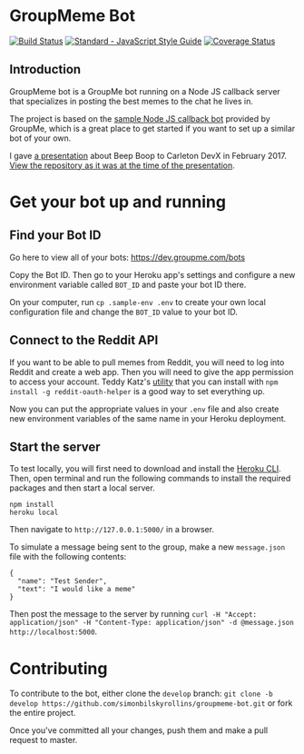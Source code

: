# GroupMeme Bot
[![Build Status](https://travis-ci.org/simonbilskyrollins/groupmeme-bot.svg?branch=master)](https://travis-ci.org/simonbilskyrollins/groupmeme-bot)
[![Standard - JavaScript Style Guide](https://img.shields.io/badge/code%20style-standard-brightgreen.svg)](http://standardjs.com/)
[![Coverage Status](https://coveralls.io/repos/github/simonbilskyrollins/groupmeme-bot/badge.svg?branch=master)](https://coveralls.io/github/simonbilskyrollins/groupmeme-bot?branch=master)

## Introduction

GroupMeme bot is a GroupMe bot running on a Node JS callback server that specializes in posting the best memes to the chat he lives in.

The project is based on the [sample Node JS callback bot](https://github.com/groupme/bot-tutorial-nodejs) provided by GroupMe, which is a great place to get started if you want to set up a similar bot of your own.

I gave [a presentation](https://github.com/simonbilskyrollins/groupme-bot-workshop) about Beep Boop to Carleton DevX in February 2017. [View the repository as it was at the time of the presentation](https://github.com/simonbilskyrollins/groupmeme-bot/tree/2ce3d09b886478c554b9be8a3b63293cac6ed260).

# Get your bot up and running

## Find your Bot ID

Go here to view all of your bots:
https://dev.groupme.com/bots

Copy the Bot ID. Then go to your Heroku app's settings and configure a new environment variable called `BOT_ID` and paste your bot ID there.

On your computer, run `cp .sample-env .env` to create your own local configuration file and change the `BOT_ID` value to your bot ID.

## Connect to the Reddit API

If you want to be able to pull memes from Reddit, you will need to log into Reddit and create a web app. Then you will need to give the app permission to access your account. Teddy Katz's [utility](https://github.com/not-an-aardvark/reddit-oauth-helper) that you can install with `npm install -g reddit-oauth-helper` is a good way to set everything up.

Now you can put the appropriate values in your `.env` file and also create new environment variables of the same name in your Heroku deployment.

## Start the server

To test locally, you will first need to download and install the [Heroku CLI](https://devcenter.heroku.com/articles/heroku-cli). Then, open terminal and run the following commands to install the required packages and then start a local server.

    npm install
    heroku local

Then navigate to `http://127.0.0.1:5000/` in a browser.

To simulate a message being sent to the group, make a new `message.json` file with the following contents:

    {
      "name": "Test Sender",
      "text": "I would like a meme"
    }

Then post the message to the server by running `curl -H "Accept: application/json" -H "Content-Type: application/json" -d @message.json http://localhost:5000`.

# Contributing

To contribute to the bot, either clone the `develop` branch: `git clone -b develop https://github.com/simonbilskyrollins/groupmeme-bot.git` or fork the entire project.

Once you've committed all your changes, push them and make a pull request to master.
